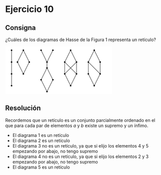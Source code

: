 # Ejercicio 10

## Consigna

¿Cuáles de los diagramas de Hasse de la Figura 1 representa un retículo?

![alt text](images/fig1.png)

## Resolución

Recordemos que un retículo es un conjunto parcialmente ordenado en el que para cada par de elementos $a$ y $b$ existe un supremo y un ínfimo.

- El diagrama 1 es un retículo
- El diagrama 2 es un retículo
- El diagrama 3 no es un retículo, ya que si elijo los elementos 4 y 5 empezando por abajo, no tengo supremo
- El diagrama 4 no es un retículo, ya que si elijo los elementos 2 y 3 empezando por abajo, no tengo supremo
- El diagrama 5 es un retículo
